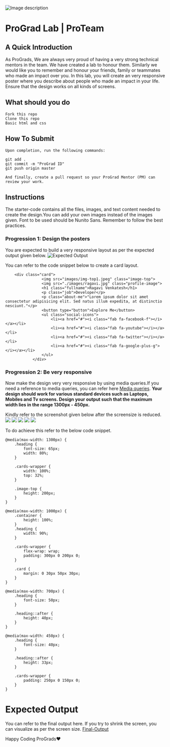 ![Image description](https://i1.faceprep.in/ProGrad/prograd-logo.png)

# ProGrad Lab | ProTeam

## A Quick Introduction

As ProGrads, We are always very proud of having a very strong technical mentors in the team. We have created a lab to honour them. Similarly we would like you to remember and honour your friends, family or teammates who made an impact over you. In this lab, you will create an very responsive poster where you describe about people who made an impact in your life. Ensure that the design works on all kinds of screens.


## What should you do
```
Fork this repo
Clone this repo
Basic html and css
```

## How To Submit
```
Upon completion, run the following commands:

git add .
git commit -m "ProGrad ID"
git push origin master

And finally, create a pull request so your ProGrad Mentor (PM) can review your work.
```

## Instructions
The starter-code contains all the files, images, and text content needed to create the design.You can add your own images instead of the images given. Font to be used should be Nunito Sans. Remember to follow the best practices.

### Progression 1: Design the posters

You are expected to build a very responsive layout as per the expected output given below.
![Expected Output](https://i1.faceprep.in/ProGrad/ProTeam-1.png)

You can refer to the code snippet below to create a card layout.
```
    <div class="card">
                <img src="images/img-top1.jpeg" class="image-top">
                <img src="./images/ragavi.jpg" class="profile-image">
                <h1 class="fullname">Ragavi Venkatesh</h1>
                <p class="job">Developer</p>
                <p class="about-me">"Lorem ipsum dolor sit amet consectetur adipisicing elit. Sed natus illum expedita, at distinctio nesciunt."</p>
                <button type="button">Explore Me</button>
                <ul class="social-icons">
                    <li><a href="#"><i class="fab fa-facebook-f"></i></a></li>
                    <li><a href="#"><i class="fab fa-youtube"></i></a></li>
                    <li><a href="#"><i class="fab fa-twitter"></i></a></li>
                    <li><a href="#"><i class="fab fa-google-plus-g"></i></a></li>
                </ul>
            </div>
   ```

### Progression 2: Be very responsive 
Now make the design very very responsive by using media queries.If you need a reference to media queries, you can refer here [Media queries](https://css-tricks.com/css-media-queries/). 
**Your design should work for various standard devices such as Laptops, Mobiles and Tv screens. Design your output such that the maximum width lies in the range 1300px - 450px.**

Kindly refer to the screenshot given below after the screensize is reduced.
![](https://i1.faceprep.in/ProGrad/ProTeam-2.png)
![](https://i1.faceprep.in/ProGrad/ProTeam-3.png)
![](https://i1.faceprep.in/ProGrad/ProTeam-4.png)
![](https://i1.faceprep.in/ProGrad/ProTeam-5.png)
![](https://i1.faceprep.in/ProGrad/ProTeam-6.png)

To do achieve this refer to the below code snippet.
```
@media(max-width: 1300px) {
    .heading {
        font-size: 65px;
        width: 80%;
    }

    .cards-wrapper {
        width: 100%;
        top: 32%;
    }

    .image-top {
        height: 200px;
    }
}

@media(max-width: 1000px) {
    .container {
        height: 100%;
    }
    .heading {
        width: 90%;
    }

    .cards-wrapper {
        flex-wrap: wrap;
        padding: 300px 0 200px 0;
    }

    .card {
        margin: 0 30px 50px 30px;
    }
}

@media(max-width: 700px) {
    .heading {
        font-size: 50px;
    }

    .heading::after {
        height: 40px;
    }
}

@media(max-width: 450px) {
    .heading {
        font-size: 40px;
    }

    .heading::after {
        height: 33px;
    }

    .cards-wrapper {
        padding: 250px 0 150px 0;
    }
}
```

# Expected Output
You can refer to the final output here. If you try to shrink the screen, you can visualize as per the screen size.
[Final-Output](https://faceprep-prograd.github.io/lab-html-css-pro-team/)

Happy Coding ProGrads❤️
